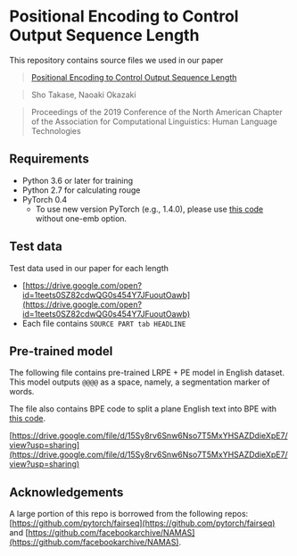 # Positional Encoding to Control Output Sequence Length

This repository contains source files we used in our paper
>[Positional Encoding to Control Output Sequence Length](https://www.aclweb.org/anthology/N19-1401)

>Sho Takase, Naoaki Okazaki

> Proceedings of the 2019 Conference of the North American Chapter of the Association for Computational Linguistics: Human Language Technologies


## Requirements

- Python 3.6 or later for training
- Python 2.7 for calculating rouge
- PyTorch 0.4
  - To use new version PyTorch (e.g., 1.4.0), please use [this code](https://github.com/takase/alone_seq2seq) without one-emb option.

## Test data

Test data used in our paper for each length

- [https://drive.google.com/open?id=1teets0SZ82cdwQG0s454Y7JFuoutOawb](https://drive.google.com/open?id=1teets0SZ82cdwQG0s454Y7JFuoutOawb)
- Each file contains ```SOURCE PART tab HEADLINE```

## Pre-trained model

The following file contains pre-trained LRPE + PE model in English dataset. This model outputs ``` @@@@ ``` as a space, namely, a segmentation marker of words.

The file also contains BPE code to split a plane English text into BPE with [this code](https://github.com/rsennrich/subword-nmt).

[https://drive.google.com/file/d/15Sy8rv6Snw6Nso7T5MxYHSAZDdieXpE7/view?usp=sharing](https://drive.google.com/file/d/15Sy8rv6Snw6Nso7T5MxYHSAZDdieXpE7/view?usp=sharing)

## Acknowledgements

A large portion of this repo is borrowed from the following repos: [https://github.com/pytorch/fairseq](https://github.com/pytorch/fairseq) and [https://github.com/facebookarchive/NAMAS](https://github.com/facebookarchive/NAMAS).
